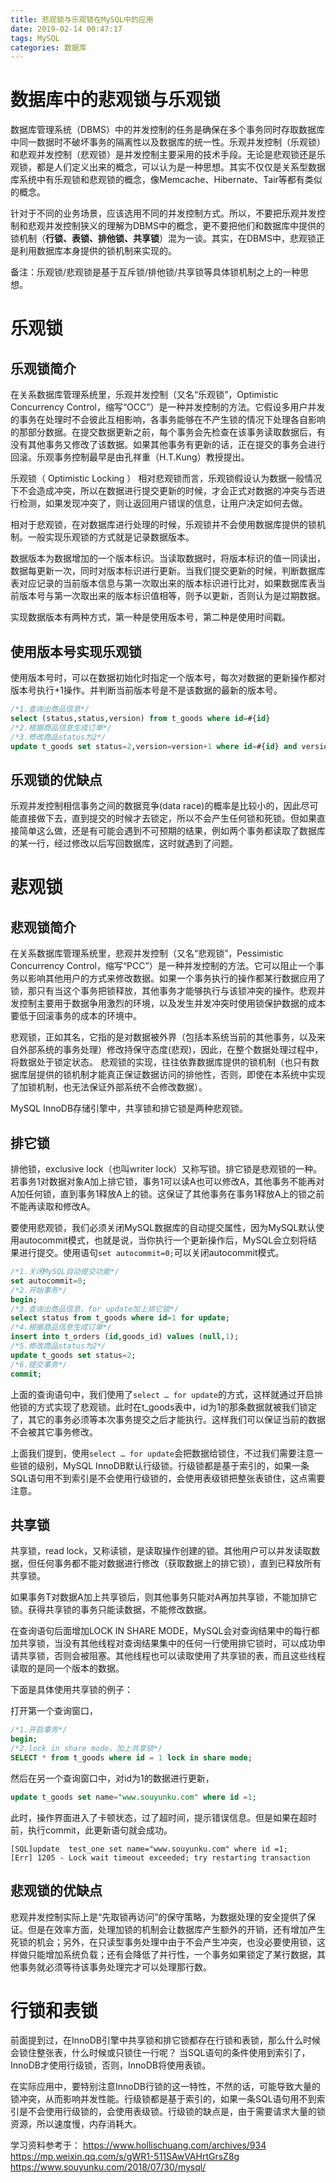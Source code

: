 ```yaml
---
title: 悲观锁与乐观锁在MySQL中的应用
date: 2019-02-14 00:47:17
tags: MySQL
categories: 数据库
---
```


# 数据库中的悲观锁与乐观锁

数据库管理系统（DBMS）中的并发控制的任务是确保在多个事务同时存取数据库中同一数据时不破坏事务的隔离性以及数据库的统一性。乐观并发控制（乐观锁）和悲观并发控制（悲观锁）是并发控制主要采用的技术手段。无论是悲观锁还是乐观锁，都是人们定义出来的概念，可以认为是一种思想。其实不仅仅是关系型数据库系统中有乐观锁和悲观锁的概念，像Memcache、Hibernate、Tair等都有类似的概念。

针对于不同的业务场景，应该选用不同的并发控制方式。所以，不要把乐观并发控制和悲观并发控制狭义的理解为DBMS中的概念，更不要把他们和数据库中提供的锁机制（**行锁、表锁、排他锁、共享锁**）混为一谈。其实，在DBMS中，悲观锁正是利用数据库本身提供的锁机制来实现的。

备注：乐观锁/悲观锁是基于互斥锁/排他锁/共享锁等具体锁机制之上的一种思想。

# 乐观锁

## 乐观锁简介

在关系数据库管理系统里，乐观并发控制（又名“乐观锁”，Optimistic Concurrency Control，缩写“OCC”）是一种并发控制的方法。它假设多用户并发的事务在处理时不会彼此互相影响，各事务能够在不产生锁的情况下处理各自影响的那部分数据。在提交数据更新之前，每个事务会先检查在该事务读取数据后，有没有其他事务又修改了该数据。如果其他事务有更新的话，正在提交的事务会进行回滚。乐观事务控制最早是由孔祥重（H.T.Kung）教授提出。

乐观锁（ Optimistic Locking ） 相对悲观锁而言，乐观锁假设认为数据一般情况下不会造成冲突，所以在数据进行提交更新的时候，才会正式对数据的冲突与否进行检测，如果发现冲突了，则让返回用户错误的信息，让用户决定如何去做。

相对于悲观锁，在对数据库进行处理的时候，乐观锁并不会使用数据库提供的锁机制。一般实现乐观锁的方式就是记录数据版本。

数据版本为数据增加的一个版本标识。当读取数据时，将版本标识的值一同读出，数据每更新一次，同时对版本标识进行更新。当我们提交更新的时候，判断数据库表对应记录的当前版本信息与第一次取出来的版本标识进行比对，如果数据库表当前版本号与第一次取出来的版本标识值相等，则予以更新，否则认为是过期数据。

实现数据版本有两种方式，第一种是使用版本号，第二种是使用时间戳。

## 使用版本号实现乐观锁

使用版本号时，可以在数据初始化时指定一个版本号，每次对数据的更新操作都对版本号执行+1操作。并判断当前版本号是不是该数据的最新的版本号。

```sql
/*1.查询出商品信息*/
select (status,status,version) from t_goods where id=#{id}
/*2.根据商品信息生成订单*/
/*3.修改商品status为2*/
update t_goods set status=2,version=version+1 where id=#{id} and version=#{version};
```

## 乐观锁的优缺点

乐观并发控制相信事务之间的数据竞争(data race)的概率是比较小的，因此尽可能直接做下去，直到提交的时候才去锁定，所以不会产生任何锁和死锁。但如果直接简单这么做，还是有可能会遇到不可预期的结果，例如两个事务都读取了数据库的某一行，经过修改以后写回数据库，这时就遇到了问题。

# 悲观锁

## 悲观锁简介

在关系数据库管理系统里，悲观并发控制（又名“悲观锁”，Pessimistic Concurrency Control，缩写“PCC”）是一种并发控制的方法。它可以阻止一个事务以影响其他用户的方式来修改数据。如果一个事务执行的操作都某行数据应用了锁，那只有当这个事务把锁释放，其他事务才能够执行与该锁冲突的操作。悲观并发控制主要用于数据争用激烈的环境，以及发生并发冲突时使用锁保护数据的成本要低于回滚事务的成本的环境中。

悲观锁，正如其名，它指的是对数据被外界（包括本系统当前的其他事务，以及来自外部系统的事务处理）修改持保守态度(悲观)，因此，在整个数据处理过程中，将数据处于锁定状态。 悲观锁的实现，往往依靠数据库提供的锁机制（也只有数据库层提供的锁机制才能真正保证数据访问的排他性，否则，即使在本系统中实现了加锁机制，也无法保证外部系统不会修改数据）。

MySQL InnoDB存储引擎中，共享锁和排它锁是两种悲观锁。

## 排它锁

排他锁，exclusive lock（也叫writer lock）又称写锁。排它锁是悲观锁的一种。若事务1对数据对象A加上排它锁，事务1可以读A也可以修改A，其他事务不能再对A加任何锁，直到事务1释放A上的锁。这保证了其他事务在事务1释放A上的锁之前不能再读取和修改A。

要使用悲观锁，我们必须关闭MySQL数据库的自动提交属性，因为MySQL默认使用autocommit模式，也就是说，当你执行一个更新操作后，MySQL会立刻将结果进行提交。使用语句`set autocommit=0;`可以关闭autocommit模式。

```sql
/*1.关闭MySQL自动提交功能*/
set autocommit=0;
/*2.开始事务*/
begin;
/*3.查询出商品信息，for update加上排它锁*/
select status from t_goods where id=1 for update;
/*4.根据商品信息生成订单*/
insert into t_orders (id,goods_id) values (null,1);
/*5.修改商品status为2*/
update t_goods set status=2;
/*6.提交事务*/
commit;
```

上面的查询语句中，我们使用了`select … for update`的方式，这样就通过开启排他锁的方式实现了悲观锁。此时在t_goods表中，id为1的那条数据就被我们锁定了，其它的事务必须等本次事务提交之后才能执行。这样我们可以保证当前的数据不会被其它事务修改。

上面我们提到，使用`select … for update`会把数据给锁住，不过我们需要注意一些锁的级别，MySQL InnoDB默认行级锁。行级锁都是基于索引的，如果一条SQL语句用不到索引是不会使用行级锁的，会使用表级锁把整张表锁住，这点需要注意。

## 共享锁

共享锁，read lock，又称读锁，是读取操作创建的锁。其他用户可以并发读取数据，但任何事务都不能对数据进行修改（获取数据上的排它锁），直到已释放所有共享锁。

如果事务T对数据A加上共享锁后，则其他事务只能对A再加共享锁，不能加排它锁。获得共享锁的事务只能读数据，不能修改数据。

在查询语句后面增加LOCK IN SHARE MODE，MySQL会对查询结果中的每行都加共享锁，当没有其他线程对查询结果集中的任何一行使用排它锁时，可以成功申请共享锁，否则会被阻塞。其他线程也可以读取使用了共享锁的表，而且这些线程读取的是同一个版本的数据。

下面是具体使用共享锁的例子：

打开第一个查询窗口，

```sql
/*1.开启事务*/
begin;
/*2.lock in share mode，加上共享锁*/
SELECT * from t_goods where id = 1 lock in share mode;
```

然后在另一个查询窗口中，对id为1的数据进行更新，

```sql
update t_goods set name="www.souyunku.com" where id =1;
```

此时，操作界面进入了卡顿状态，过了超时间，提示错误信息。但是如果在超时前，执行commit，此更新语句就会成功。

    [SQL]update  test_one set name="www.souyunku.com" where id =1;
    [Err] 1205 - Lock wait timeout exceeded; try restarting transaction

## 悲观锁的优缺点

悲观并发控制实际上是“先取锁再访问”的保守策略，为数据处理的安全提供了保证。但是在效率方面，处理加锁的机制会让数据库产生额外的开销，还有增加产生死锁的机会；另外，在只读型事务处理中由于不会产生冲突，也没必要使用锁，这样做只能增加系统负载；还有会降低了并行性，一个事务如果锁定了某行数据，其他事务就必须等待该事务处理完才可以处理那行数。

# 行锁和表锁

前面提到过，在InnoDB引擎中共享锁和排它锁都存在行锁和表锁，那么什么时候会锁住整张表，什么时候或只锁住一行呢？ 当SQL语句的条件使用到索引了，InnoDB才使用行级锁，否则，InnoDB将使用表锁。

在实际应用中，要特别注意InnoDB行锁的这一特性，不然的话，可能导致大量的锁冲突，从而影响并发性能。行级锁都是基于索引的，如果一条SQL语句用不到索引是不会使用行级锁的，会使用表级锁。行级锁的缺点是，由于需要请求大量的锁资源，所以速度慢，内存消耗大。

学习资料参考于：
https://www.hollischuang.com/archives/934
https://mp.weixin.qq.com/s/gWR1-511SAwVAHrtGrsZ8g
https://www.souyunku.com/2018/07/30/mysql/
